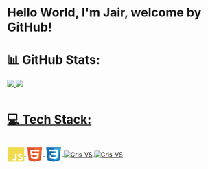 # Hello World, I'm Jair, welcome by GitHub!

# 📊 GitHub Stats:
<table>
  <a href="https://github.com/jairpaternez">
  <img height="180em" src="https://github-readme-stats.vercel.app/api?username=jairpaternez&show_icons=true&theme=tokyonight&include_all_commits=true&count_private=true"/>
  <img height="180em" src="https://github-readme-stats.vercel.app/api/top-langs/?username=leehxd&layout=compact&langs_count=6&theme=tokyonight"/>
</table>

# 💻 Tech Stack:

<div style="display: inline_block"><br>
  <img align="center" alt="Cris-Js" height="35" width="40" src="https://raw.githubusercontent.com/devicons/devicon/master/icons/javascript/javascript-plain.svg">
  <img align="center" alt="Cris-HTML" height="35" width="40" src="https://raw.githubusercontent.com/devicons/devicon/master/icons/html5/html5-original.svg">
  <img align="center" alt="Cris-CSS" height="35" width="40" src="https://raw.githubusercontent.com/devicons/devicon/master/icons/css3/css3-original.svg">
  <img align="center" alt="Cris-VS" height="35" width="40" src="https://cdn.jsdelivr.net/gh/devicons/devicon/icons/vscode/vscode-original.svg">
   <img align="center" alt="Cris-VS" height="35" width="40" src="https://cdn.jsdelivr.net/gh/devicons/devicon/icons/bootstrap/bootstrap-original.svg">
</div><br>
